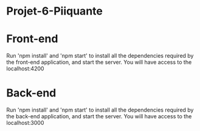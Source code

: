 # Projet-6-Piiquante

# Front-end
Run 'npm install' and 'npm start' to install all the dependencies required by the front-end application, and start the server. You will have access to the localhost:4200

# Back-end
Run 'npm install' and 'npm start' to install all the dependencies required by the back-end application, and start the server. You will have access to the localhost:3000